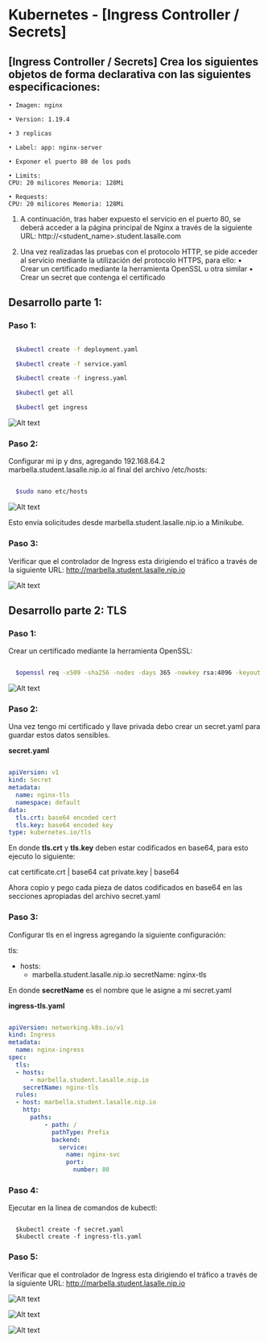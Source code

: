 # Kubernetes - [Ingress Controller / Secrets]

## [Ingress Controller / Secrets] Crea los siguientes objetos de forma declarativa con las siguientes especificaciones:

    • Imagen: nginx

    • Version: 1.19.4

    • 3 replicas

    • Label: app: nginx-server

    • Exponer el puerto 80 de los pods

    • Limits:
    CPU: 20 milicores Memoria: 128Mi

    • Requests:
    CPU: 20 milicores Memoria: 128Mi

1. A continuación, tras haber expuesto el servicio en el puerto 80, se deberá acceder a la página principal de Nginx a través de la siguiente URL:
http://<student_name>.student.lasalle.com

2. Una vez realizadas las pruebas con el protocolo HTTP, se pide acceder al servicio mediante la utilización del protocolo HTTPS, para ello:
• Crear un certificado mediante la herramienta OpenSSL u otra similar
• Crear un secret que contenga el certificado

## Desarrollo parte 1:

### Paso 1:

```sh

  $kubectl create -f deployment.yaml

  $kubectl create -f service.yaml

  $kubectl create -f ingress.yaml

  $kubectl get all

  $kubectl get ingress

```

![Alt text](https://github.com/marbellacovino/kube-exercises/blob/main/hw-03/images/answer1/ingress1.0.png  "Ingress 1.0")

### Paso 2:

Configurar mi ip y dns, agregando 192.168.64.2 marbella.student.lasalle.nip.io al final del archivo /etc/hosts:

```sh

  $sudo nano etc/hosts

```
![Alt text](https://github.com/marbellacovino/kube-exercises/blob/main/hw-03/images/answer1/ingress1.2.png  "Ingress 1.2")

Esto envía solicitudes desde marbella.student.lasalle.nip.io a Minikube.

### Paso 3:

Verificar que el controlador de Ingress esta dirigiendo el tráfico a través de la siguiente URL:
http://marbella.student.lasalle.nip.io

![Alt text](https://github.com/marbellacovino/kube-exercises/blob/main/hw-03/images/answer1/ingress1.3.png  "Ingress 1.3")

## Desarrollo parte 2: TLS

### Paso 1: 

Crear un certificado mediante la herramienta OpenSSL:

```sh

  $openssl req -x509 -sha256 -nodes -days 365 -newkey rsa:4096 -keyout private.key -out certificate.crt

```
![Alt text](https://github.com/marbellacovino/kube-exercises/blob/main/hw-03/images/answer1/ingress1.4.png  "Ingress 1.4")

### Paso 2:

Una vez tengo mi certificado y llave privada debo crear un secret.yaml para guardar estos datos sensibles.

**secret.yaml**

```yaml

apiVersion: v1
kind: Secret
metadata:
  name: nginx-tls
  namespace: default
data:
  tls.crt: base64 encoded cert
  tls.key: base64 encoded key
type: kubernetes.io/tls


```

En donde **tls.crt** y **tls.key** deben estar codificados en base64, para esto ejecuto lo siguiente:

cat certificate.crt | base64
cat private.key | base64

Ahora copio y pego cada pieza de datos codificados en base64 en las secciones apropiadas del archivo secret.yaml

### Paso 3:

Configurar tls en el ingress agregando la siguiente configuración:

tls:
  - hosts:
      - marbella.student.lasalle.nip.io
    secretName: nginx-tls

En donde **secretName** es el nombre que le asigne a mi secret.yaml

**ingress-tls.yaml**

```yaml

apiVersion: networking.k8s.io/v1
kind: Ingress
metadata:
  name: nginx-ingress
spec:
  tls:
  - hosts:
      - marbella.student.lasalle.nip.io
    secretName: nginx-tls
  rules:
  - host: marbella.student.lasalle.nip.io
    http:
      paths:
          - path: /
            pathType: Prefix
            backend:
              service:
                name: nginx-svc
                port:
                  number: 80

```
### Paso 4:

Ejecutar en la linea de comandos de kubectl:

```consola

  $kubectl create -f secret.yaml
  $kubectl create -f ingress-tls.yaml

```
### Paso 5:

Verificar que el controlador de Ingress esta dirigiendo el tráfico a través de la siguiente URL:
http://marbella.student.lasalle.nip.io

![Alt text](https://github.com/marbellacovino/kube-exercises/blob/main/hw-03/images/answer1/ingress1.5.png  "Ingress 1.5")

![Alt text](https://github.com/marbellacovino/kube-exercises/blob/main/hw-03/images/answer1/ingress1.6.png  "Ingress 1.6")

![Alt text](https://github.com/marbellacovino/kube-exercises/blob/main/hw-03/images/answer1/ingress1.7.png  "Ingress 1.7")